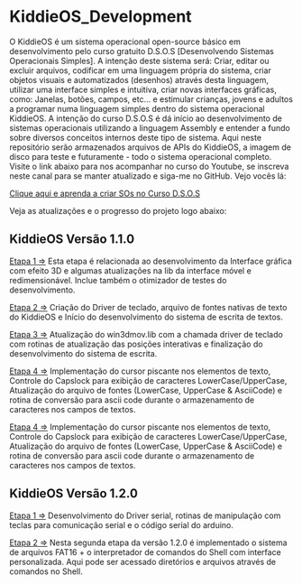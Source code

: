 # KiddieOS_Development
O KiddieOS é um sistema operacional open-source básico em desenvolvimento pelo curso gratuito D.S.O.S [Desenvolvendo Sistemas Operacionais Simples]. A intenção deste sistema será: Criar, editar ou excluir arquivos, codificar em uma linguagem própria do sistema, criar objetos visuais e automatizados (desenhos) através desta linguagem, utilizar uma interface simples e intuitiva, criar novas interfaces gráficas, como: Janelas, botões, campos, etc... e estimular crianças, jovens e adultos a programar numa linguagem simples dentro do sistema operacional KiddieOS. A intenção do curso D.S.O.S é dá início ao desenvolvimento de sistemas operacionais utilizando a linguagem Assembly e entender a fundo sobre diversos conceitos internos deste tipo de sistema. Aqui neste repositório serão armazenados arquivos de APIs do KiddieOS, a imagem de disco para teste e futuramente - todo o sistema operacional completo. Visite o link abaixo para nos acompanhar no curso do Youtube, se inscreva neste canal para se manter atualizado e siga-me no GitHub. Vejo vocês lá:

[Clique aqui e aprenda a criar SOs no Curso D.S.O.S](https://www.youtube.com/playlist?list=PLsoiO2Be-2z8BfsSkspJfDiuKeC9-LSca)

Veja as atualizações e o progresso do projeto logo abaixo:

## KiddieOS Versão 1.1.0

[Etapa 1 =>](https://github.com/FrancisBFTC/KiddieOS_Development)
 Esta etapa é relacionada ao desenvolvimento da Interface gráfica com efeito 3D e algumas atualizações na lib da interface móvel e redimensionável. Inclue também o otimizador de testes do desenvolvimento.

[Etapa 2 =>](https://github.com/FrancisBFTC/KiddieOS_Development/tree/Version_1-1-0_Step_2)
 Criação do Driver de teclado, arquivo de fontes nativas de texto do KiddieOS e Início do desenvolvimento do sistema de escrita de textos.
 
 [Etapa 3 =>](https://github.com/FrancisBFTC/KiddieOS_Development/tree/Version_1-1-0_Step_3)
 Atualização do win3dmov.lib com a chamada driver de teclado com rotinas de atualização das posições interativas e finalização do desenvolvimento 
 do sistema de escrita.
 
 [Etapa 4 =>](https://github.com/FrancisBFTC/KiddieOS_Development/tree/Version_1-1-0_Step_4)
  Implementação do cursor piscante nos elementos de texto, Controle do Capslock para exibição de caracteres LowerCase/UpperCase, Atualização do arquivo de fontes (LowerCase, UpperCase & AsciiCode) e rotina de conversão para ascii code durante o armazenamento de caracteres nos campos de textos.

 [Etapa 4 =>](https://github.com/FrancisBFTC/KiddieOS_Development/tree/Version_1-1-0_Step_4)
  Implementação do cursor piscante nos elementos de texto, Controle do Capslock para exibição de caracteres LowerCase/UpperCase, Atualização do arquivo de fontes (LowerCase, UpperCase & AsciiCode) e rotina de conversão para ascii code durante o armazenamento de caracteres nos campos de textos.
 
## KiddieOS Versão 1.2.0

[Etapa 1 =>](https://github.com/FrancisBFTC/KiddieOS_Development/tree/Version_1-2-0_Step_1)
 Desenvolvimento do Driver serial, rotinas de manipulação com teclas para comunicação serial e o código serial do arduino.

[Etapa 2 =>](https://github.com/FrancisBFTC/KiddieOS_Development/tree/Version_1-2-0_Step_2)
 Nesta segunda etapa da versão 1.2.0 é implementado o sistema de arquivos FAT16 + o interpretador de comandos do Shell com interface personalizada. Aqui pode ser acessado diretórios e arquivos através de comandos no Shell.
